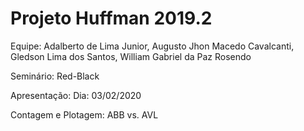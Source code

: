# Projeto Huffman 2019.2

Equipe: Adalberto de Lima Junior,
	Augusto Jhon Macedo Cavalcanti,
	Gledson Lima dos Santos,
	William Gabriel da Paz Rosendo

Seminário: Red-Black

Apresentação: Dia: 03/02/2020

Contagem e Plotagem: ABB vs. AVL
